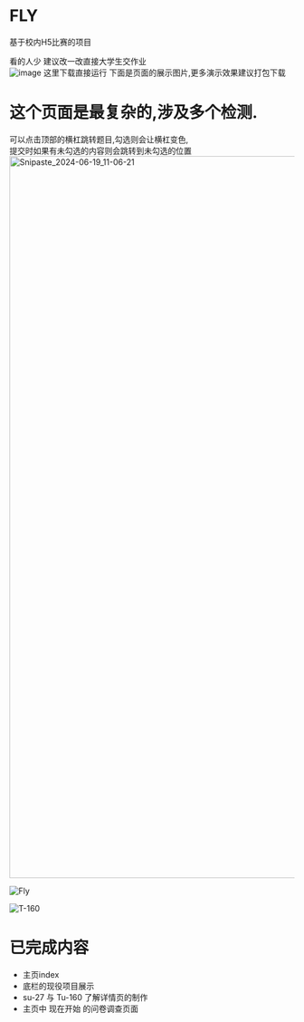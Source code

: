 # FLY
基于校内H5比赛的项目

看的人少 建议改一改直接大学生交作业  
![image](https://github.com/user-attachments/assets/a6d97f08-f1b7-4d77-9a81-ccd585fa630d)
这里下载直接运行
下面是页面的展示图片,更多演示效果建议打包下载  
# 这个页面是最复杂的,涉及多个检测.  
可以点击顶部的横杠跳转题目,勾选则会让横杠变色,  
提交时如果有未勾选的内容则会跳转到未勾选的位置  
<img width="1275" alt="Snipaste_2024-06-19_11-06-21" src="https://github.com/user-attachments/assets/27a1fe18-7f72-4a5b-b2ec-7cc2ad0d2979">

![Fly](https://github.com/user-attachments/assets/dcc0e394-1ddb-48fc-b116-bf664f3319bd)

![T-160](https://github.com/user-attachments/assets/6bd115f7-15d1-4b57-af21-60f23229aa99)


# 已完成内容
* 主页index
* 底栏的现役项目展示
* su-27 与 Tu-160 了解详情页的制作
* 主页中 现在开始 的问卷调查页面
